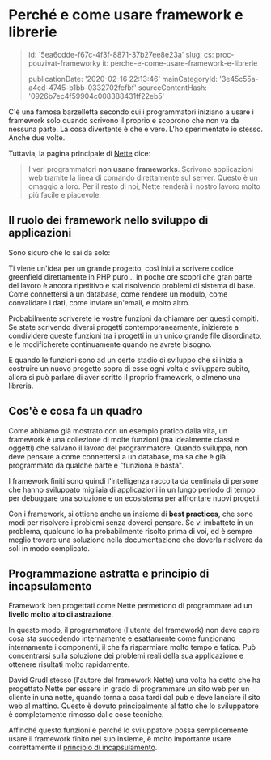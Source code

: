 Perché e come usare framework e librerie
========================================

> id: '5ea6cdde-f67c-4f3f-8871-37b27ee8e23a'
> slug:
> 	cs: proc-pouzivat-frameworky
> 	it: perche-e-come-usare-framework-e-librerie
> 
> publicationDate: '2020-02-16 22:13:46'
> mainCategoryId: '3e45c55a-a4cd-4745-b1bb-0332702fefbf'
> sourceContentHash: '0926b7ec4f59904c008388431ff22eb5'

C'è una famosa barzelletta secondo cui i programmatori iniziano a usare i framework solo quando scrivono il proprio e scoprono che non va da nessuna parte. La cosa divertente è che è vero. L'ho sperimentato io stesso. Anche due volte.

Tuttavia, la pagina principale di <a href="https://nette.org">Nette</a> dice:

> I veri programmatori **non usano frameworks**. Scrivono applicazioni web tramite la linea di comando direttamente sul server. Questo è un omaggio a loro. Per il resto di noi, Nette renderà il nostro lavoro molto più facile e piacevole.

Il ruolo dei framework nello sviluppo di applicazioni
-----------------------------------

Sono sicuro che lo sai da solo:

Ti viene un'idea per un grande progetto, così inizi a scrivere codice greenfield direttamente in PHP puro... in poche ore scopri che gran parte del lavoro è ancora ripetitivo e stai risolvendo problemi di sistema di base. Come connettersi a un database, come rendere un modulo, come convalidare i dati, come inviare un'email, e molto altro.

Probabilmente scriverete le vostre funzioni da chiamare per questi compiti. Se state scrivendo diversi progetti contemporaneamente, inizierete a condividere queste funzioni tra i progetti in un unico grande file disordinato, e le modificherete continuamente quando ne avrete bisogno.

E quando le funzioni sono ad un certo stadio di sviluppo che si inizia a costruire un nuovo progetto sopra di esse ogni volta e sviluppare subito, allora si può parlare di aver scritto il proprio framework, o almeno una libreria.

Cos'è e cosa fa un quadro
-------------------------

Come abbiamo già mostrato con un esempio pratico dalla vita, un framework è una collezione di molte funzioni (ma idealmente classi e oggetti) che salvano il lavoro del programmatore. Quando sviluppa, non deve pensare a come connettersi a un database, ma sa che è già programmato da qualche parte e "funziona e basta".

I framework finiti sono quindi l'intelligenza raccolta da centinaia di persone che hanno sviluppato migliaia di applicazioni in un lungo periodo di tempo per debuggare una soluzione e un ecosistema per affrontare nuovi progetti.

Con i framework, si ottiene anche un insieme di **best practices**, che sono modi per risolvere i problemi senza doverci pensare. Se vi imbattete in un problema, qualcuno lo ha probabilmente risolto prima di voi, ed è sempre meglio trovare una soluzione nella documentazione che doverla risolvere da soli in modo complicato.

Programmazione astratta e principio di incapsulamento
---------------------------------------------

Framework ben progettati come Nette permettono di programmare ad un **livello molto alto di astrazione**.

In questo modo, il programmatore (l'utente del framework) non deve capire cosa sta succedendo internamente e esattamente come funzionano internamente i componenti, il che fa risparmiare molto tempo e fatica. Può concentrarsi sulla soluzione dei problemi reali della sua applicazione e ottenere risultati molto rapidamente.

David Grudl stesso (l'autore del framework Nette) una volta ha detto che ha progettato Nette per essere in grado di programmare un sito web per un cliente in una notte, quando torna a casa tardi dal pub e deve lanciare il sito web al mattino. Questo è dovuto principalmente al fatto che lo sviluppatore è completamente rimosso dalle cose tecniche.

Affinché questo funzioni e perché lo sviluppatore possa semplicemente usare il framework finito nel suo insieme, è molto importante usare correttamente il <a href="/encapsulation">principio di incapsulamento</a>.
